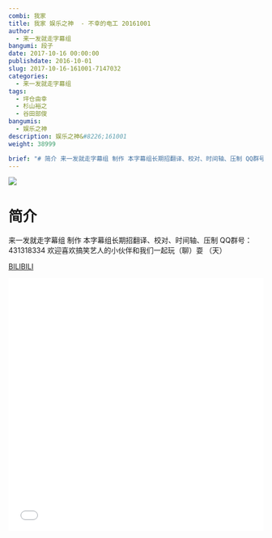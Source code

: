 ```yaml
---
combi: 我家
title: 我家 娱乐之神  - 不幸的电工 20161001
author: 
  - 来一发就走字幕组
bangumi: 段子
date: 2017-10-16 00:00:00
publishdate: 2016-10-01
slug: 2017-10-16-161001-7147032
categories: 
  - 来一发就走字幕组
tags: 
  - 坪仓由幸
  - 杉山裕之
  - 谷田部俊
bangumis: 
  - 娱乐之神
description: 娱乐之神&#8226;161001
weight: 38999

brief: "# 简介 来一发就走字幕组 制作 本字幕组长期招翻译、校对、时间轴、压制 QQ群号：431318334 欢迎喜欢搞笑艺人的小伙伴和我们一起玩（聊）耍 （天）"
---
```


![](https://i.imgur.com/nDIdifg.jpg)

# 简介  
来一发就走字幕组 制作 本字幕组长期招翻译、校对、时间轴、压制   QQ群号：431318334 欢迎喜欢搞笑艺人的小伙伴和我们一起玩（聊）耍 （天）

  [BILIBILI](https://www.bilibili.com/video/av7147032/)


<div class="vcontainer">  <iframe class='video' src="//www.bilibili.com/blackboard/player.html?aid=7147032" width="100%" height="500" frameborder="0" allowfullscreen="allowfullscreen"></iframe></div>

